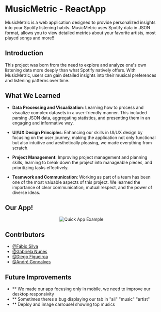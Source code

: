 # MusicMetric - ReactApp

MusicMetric is a web application designed to provide personalized insights into your Spotify listening habits. MusicMetric uses Spotify data in JSON format, allows you to view detailed metrics about your favorite artists, most played songs and more!!

## Introduction

This project was born from the need to explore and analyze one's own listening data more deeply than what Spotify natively offers. With MusicMetric, users can gain detailed insights into their musical preferences and listening patterns over time.

## What We Learned

- **Data Processing and Visualization**: Learning how to process and visualize complex datasets in a user-friendly manner. This included parsing JSON data, aggregating statistics, and presenting them in an engaging and informative way.

- **UI/UX Design Principles**: Enhancing our skills in UI/UX design by focusing on the user journey, making the application not only functional but also intuitive and aesthetically pleasing, we made everything from scratch.

- **Project Management**: Improving project management and planning skills, learning to break down the project into manageable pieces, and prioritizing tasks effectively.

- **Teamwork and Communication**: Working as part of a team has been one of the most valuable aspects of this project. We learned the importance of clear communication, mutual respect, and the power of diverse ideas.

## Our App!

<p align="center">
  <img src="https://media.giphy.com/media/v1.Y2lkPTc5MGI3NjExZmdGtkOXBld2I1bW9lYyZlcD12MV9pbnRlcm5hbF9naWZfYnlfaWQmY3Q9Zw/vatWBiVlY4XRGzYbcv/giphy.gif" alt="Quick App Example">
</p>

## Contributors

- [@Fábio Silva](https://github.com/FabioTorresSilva)
- [@Gabriela Nunes](https://github.com/gabrielasnunes)
- [@Diego Figueiroa](https://github.com/Diegofigueiroa)
- [@André Gonçalves](https://github.com/DrowsyFever)

## Future Improvements
- ** We made our app focusing only in mobile, we need to improve our desktop responsivity
- ** Sometimes theres a bug displaying our tab in "all" "music" "artist"
- ** Deploy and image carrousel showing top musics




